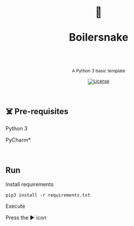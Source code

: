 <div align="center">
  <h1>
    <br/>
    🐍
    <br />
    <br />
    Boilersnake
    <br />
    <br />
  </h1>
  <sup>
    <br />
   A Python 3 basic template</em>
    <br />
    <br /

   [![License](https://img.shields.io/badge/-MIT-red.svg?longCache=true&style=for-the-badge)](https://github.com/morellexf26/boilersnake/blob/main/LICENSE)

  </sup>
</div>

<br>

## ☠️ Pre-requisites

Python 3

PyCharm*

<br>

## Run

Install requirements

`pip3 install -r requirements.txt`

Execute

Press the ▶️ icon

